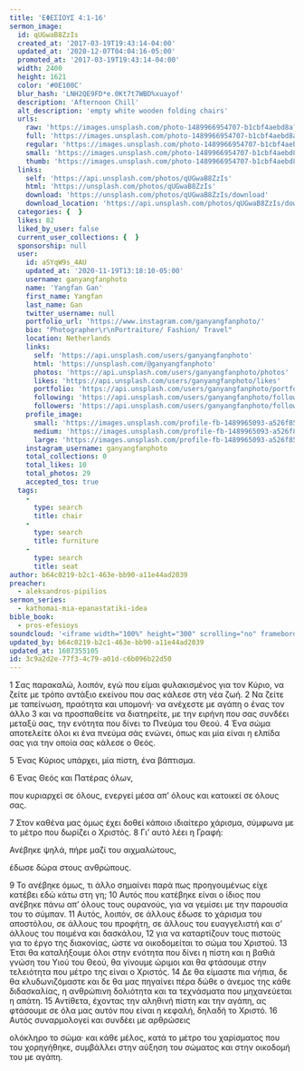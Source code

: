 ```yaml
---
title: 'ΕΦΕΣΙΟΥΣ 4:1-16'
sermon_image:
  id: qUGwaB8ZzIs
  created_at: '2017-03-19T19:43:14-04:00'
  updated_at: '2020-12-07T04:04:16-05:00'
  promoted_at: '2017-03-19T19:43:14-04:00'
  width: 2400
  height: 1621
  color: '#0E100C'
  blur_hash: 'LNH2QE9FD*e.0Kt7t7WBD%xuayof'
  description: 'Afternoon Chill'
  alt_description: 'empty white wooden folding chairs'
  urls:
    raw: 'https://images.unsplash.com/photo-1489966954707-b1cbf4aebd8a?ixid=MXwxNjM3NDl8MHwxfHNlYXJjaHwyOXx8fGVufDB8fHw&ixlib=rb-1.2.1'
    full: 'https://images.unsplash.com/photo-1489966954707-b1cbf4aebd8a?crop=entropy&cs=srgb&fm=jpg&ixid=MXwxNjM3NDl8MHwxfHNlYXJjaHwyOXx8fGVufDB8fHw&ixlib=rb-1.2.1&q=85'
    regular: 'https://images.unsplash.com/photo-1489966954707-b1cbf4aebd8a?crop=entropy&cs=tinysrgb&fit=max&fm=jpg&ixid=MXwxNjM3NDl8MHwxfHNlYXJjaHwyOXx8fGVufDB8fHw&ixlib=rb-1.2.1&q=80&w=1080'
    small: 'https://images.unsplash.com/photo-1489966954707-b1cbf4aebd8a?crop=entropy&cs=tinysrgb&fit=max&fm=jpg&ixid=MXwxNjM3NDl8MHwxfHNlYXJjaHwyOXx8fGVufDB8fHw&ixlib=rb-1.2.1&q=80&w=400'
    thumb: 'https://images.unsplash.com/photo-1489966954707-b1cbf4aebd8a?crop=entropy&cs=tinysrgb&fit=max&fm=jpg&ixid=MXwxNjM3NDl8MHwxfHNlYXJjaHwyOXx8fGVufDB8fHw&ixlib=rb-1.2.1&q=80&w=200'
  links:
    self: 'https://api.unsplash.com/photos/qUGwaB8ZzIs'
    html: 'https://unsplash.com/photos/qUGwaB8ZzIs'
    download: 'https://unsplash.com/photos/qUGwaB8ZzIs/download'
    download_location: 'https://api.unsplash.com/photos/qUGwaB8ZzIs/download'
  categories: {  }
  likes: 82
  liked_by_user: false
  current_user_collections: {  }
  sponsorship: null
  user:
    id: aSYqW9s_4AU
    updated_at: '2020-11-19T13:18:10-05:00'
    username: ganyangfanphoto
    name: 'Yangfan Gan'
    first_name: Yangfan
    last_name: Gan
    twitter_username: null
    portfolio_url: 'https://www.instagram.com/ganyangfanphoto/'
    bio: "Photographer\r\nPortraiture/ Fashion/ Travel"
    location: Netherlands
    links:
      self: 'https://api.unsplash.com/users/ganyangfanphoto'
      html: 'https://unsplash.com/@ganyangfanphoto'
      photos: 'https://api.unsplash.com/users/ganyangfanphoto/photos'
      likes: 'https://api.unsplash.com/users/ganyangfanphoto/likes'
      portfolio: 'https://api.unsplash.com/users/ganyangfanphoto/portfolio'
      following: 'https://api.unsplash.com/users/ganyangfanphoto/following'
      followers: 'https://api.unsplash.com/users/ganyangfanphoto/followers'
    profile_image:
      small: 'https://images.unsplash.com/profile-fb-1489965093-a526f852043e.jpg?ixlib=rb-1.2.1&q=80&fm=jpg&crop=faces&cs=tinysrgb&fit=crop&h=32&w=32'
      medium: 'https://images.unsplash.com/profile-fb-1489965093-a526f852043e.jpg?ixlib=rb-1.2.1&q=80&fm=jpg&crop=faces&cs=tinysrgb&fit=crop&h=64&w=64'
      large: 'https://images.unsplash.com/profile-fb-1489965093-a526f852043e.jpg?ixlib=rb-1.2.1&q=80&fm=jpg&crop=faces&cs=tinysrgb&fit=crop&h=128&w=128'
    instagram_username: ganyangfanphoto
    total_collections: 0
    total_likes: 10
    total_photos: 29
    accepted_tos: true
  tags:
    -
      type: search
      title: chair
    -
      type: search
      title: furniture
    -
      type: search
      title: seat
author: b64c0219-b2c1-463e-bb90-a11e44ad2039
preacher:
  - aleksandros-pipilios
sermon_series:
  - kathomai-mia-epanastatiki-idea
bible_book:
  - pros-efesioys
soundcloud: '<iframe width="100%" height="300" scrolling="no" frameborder="no" allow="autoplay" src="https://w.soundcloud.com/player/?url=https%3A//api.soundcloud.com/tracks/704505373%3Fsecret_token%3Ds-cdJac&color=%23ff5500&auto_play=false&hide_related=false&show_comments=true&show_user=true&show_reposts=false&show_teaser=true&visual=true"></iframe>'
updated_by: b64c0219-b2c1-463e-bb90-a11e44ad2039
updated_at: 1607355105
id: 3c9a2d2e-77f3-4c79-a01d-c6b096b22d50
---
```

1 Σας παρακαλώ, λοιπόν, εγώ που είμαι φυλακισμένος για τον Κύριο, να ζείτε με τρόπο αντάξιο εκείνου που σας κάλεσε στη νέα ζωή. 2 Να ζείτε με ταπείνωση, πραότητα και υπομονή· να ανέχεστε με αγάπη ο ένας τον άλλο 3 και να προσπαθείτε να διατηρείτε, με την ειρήνη που σας συνδέει μεταξύ σας, την ενότητα που δίνει το Πνεύμα του Θεού. 4 Ένα σώμα αποτελείτε όλοι κι ένα πνεύμα σάς ενώνει, όπως και μία είναι η ελπίδα σας για την οποία σας κάλεσε ο Θεός.

5 Ένας Κύριος υπάρχει, μία πίστη, ένα βάπτισμα.

6 Ένας Θεός και Πατέρας όλων,

που κυριαρχεί σε όλους, ενεργεί μέσα απ’ όλους και κατοικεί σε όλους σας.

7 Στον καθένα μας όμως έχει δοθεί κάποιο ιδιαίτερο χάρισμα, σύμφωνα με το μέτρο που δωρίζει ο Χριστός. 8 Γι’ αυτό λέει η Γραφή:

Ανέβηκε ψηλά, πήρε μαζί του αιχμαλώτους,

έδωσε δώρα στους ανθρώπους.

9 Το ανέβηκε όμως, τι άλλο σημαίνει παρά πως προηγουμένως είχε κατέβει εδώ κάτω στη γη; 10 Αυτός που κατέβηκε είναι ο ίδιος που ανέβηκε πάνω απ’ όλους τους ουρανούς, για να γεμίσει με την παρουσία του το σύμπαν. 11 Αυτός, λοιπόν, σε άλλους έδωσε το χάρισμα του αποστόλου, σε άλλους του προφήτη, σε άλλους του ευαγγελιστή και σ’ άλλους του ποιμένα και δασκάλου, 12 για να καταρτίζουν τους πιστούς για το έργο της διακονίας, ώστε να οικοδομείται το σώμα του Χριστού. 13 Έτσι θα καταλήξουμε όλοι στην ενότητα που δίνει η πίστη και η βαθιά γνώση του Υιού του Θεού, θα γίνουμε ώριμοι και θα φτάσουμε στην τελειότητα που μέτρο της είναι ο Χριστός. 14 Δε θα είμαστε πια νήπια, δε θα κλυδωνιζόμαστε και δε θα μας πηγαίνει πέρα δώθε ο άνεμος της κάθε διδασκαλίας, η ανθρώπινη δολιότητα και τα τεχνάσματα που μηχανεύεται η απάτη. 15 Αντίθετα, έχοντας την αληθινή πίστη και την αγάπη, ας φτάσουμε σε όλα μας αυτόν που είναι η κεφαλή, δηλαδή το Χριστό. 16 Αυτός συναρμολογεί και συνδέει με αρθρώσεις

ολόκληρο το σώμα· και κάθε μέλος, κατά το μέτρο του χαρίσματος που του χορηγήθηκε, συμβάλλει στην αύξηση του σώματος και στην οικοδομή του με αγάπη.